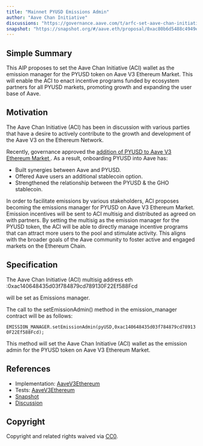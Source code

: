 ```yaml
---
title: "Mainnet PYUSD Emissions Admin"
author: "Aave Chan Initiative"
discussions: "https://governance.aave.com/t/arfc-set-aave-chan-initiative-as-emission-manager-for-pyusd-on-aave-v3-ethereum-market/16837"
snapshot: "https://snapshot.org/#/aave.eth/proposal/0xac80b6d5488c4949e30013d8ed88189ed48b64cb47580bee46921b28e3899bb7"
---
```


## Simple Summary

This AIP proposes to set the Aave Chan Initiative (ACI) wallet as the emission manager for the PYUSD token on Aave V3 Ethereum Market. This will enable the ACI to enact incentive programs funded by ecosystem partners for all PYUSD markets, promoting growth and expanding the user base of Aave.

## Motivation

The Aave Chan Initiative (ACI) has been in discussion with various parties that have a desire to actively contribute to the growth and development of the Aave V3 on the Ethereum Network.

Recently, governance approved the [addition of PYUSD to Aave V3 Ethereum Market ](https://governance.aave.com/t/arfc-add-pyusd-to-aave-v3-ethereum-market/16218). As a result, onboarding PYUSD into Aave has:

- Built synergies between Aave and PYUSD.
- Offered Aave users an additional stablecoin option.
- Strengthened the relationship between the PYUSD & the GHO stablecoin.

In order to facilitate emissions by various stakeholders, ACI proposes becoming the emissions manager for PYUSD on Aave V3 Ethereum Market. Emission incentives will be sent to ACI multisig and distributed as agreed on with partners. By setting the multisig as the emission manager for the PYUSD token, the ACI will be able to directly manage incentive programs that can attract more users to the pool and stimulate activity. This aligns with the broader goals of the Aave community to foster active and engaged markets on the Ethereum Chain.

## Specification

The Aave Chan Initiative (ACI) multisig address eth :0xac140648435d03f784879cd789130F22Ef588Fcd

will be set as Emissions manager.

The call to the setEmissionAdmin() method in the emission_manager contract will be as follows:

`EMISSION_MANAGER.setEmissionAdmin(pyUSD,0xac140648435d03f784879cd789130F22Ef588Fcd);`

This method will set the Aave Chan Initiative (ACI) wallet as the emission admin for the PYUSD token on Aave V3 Ethereum Market.

## References

- Implementation: [AaveV3Ethereum](https://github.com/bgd-labs/aave-proposals-v3/blob/main/src/20240312_AaveV3Ethereum_MainnetPYUSDEmissionsAdmin/AaveV3Ethereum_MainnetPYUSDEmissionsAdmin_20240312.sol)
- Tests: [AaveV3Ethereum](https://github.com/bgd-labs/aave-proposals-v3/blob/main/src/20240312_AaveV3Ethereum_MainnetPYUSDEmissionsAdmin/AaveV3Ethereum_MainnetPYUSDEmissionsAdmin_20240312.t.sol)
- [Snapshot](https://snapshot.org/#/aave.eth/proposal/0xac80b6d5488c4949e30013d8ed88189ed48b64cb47580bee46921b28e3899bb7)
- [Discussion](https://governance.aave.com/t/arfc-set-aave-chan-initiative-as-emission-manager-for-pyusd-on-aave-v3-ethereum-market/16837)

## Copyright

Copyright and related rights waived via [CC0](https://creativecommons.org/publicdomain/zero/1.0/).
